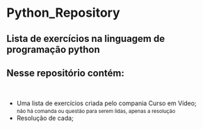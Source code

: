 # Python_Repository
 <h2>Lista de exercícios na linguagem de programação python</h2>

<h2>Nesse repositório contém:</h2><br><p>
<ul>
 <li>Uma lista de exercícios criada pelo compania Curso em Vídeo;<br><small>não há comanda ou questão para serem lidas, apenas a resolução</small><br></li>
 <li>Resolução de cada;<br></li>
 

